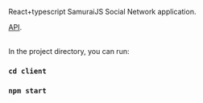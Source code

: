 React+typescript SamuraiJS Social Network application.
<br/>

[API](https://social-network.samuraijs.com/docs).

<br/>
In the project directory, you can run:

### `cd client`

### `npm start`
